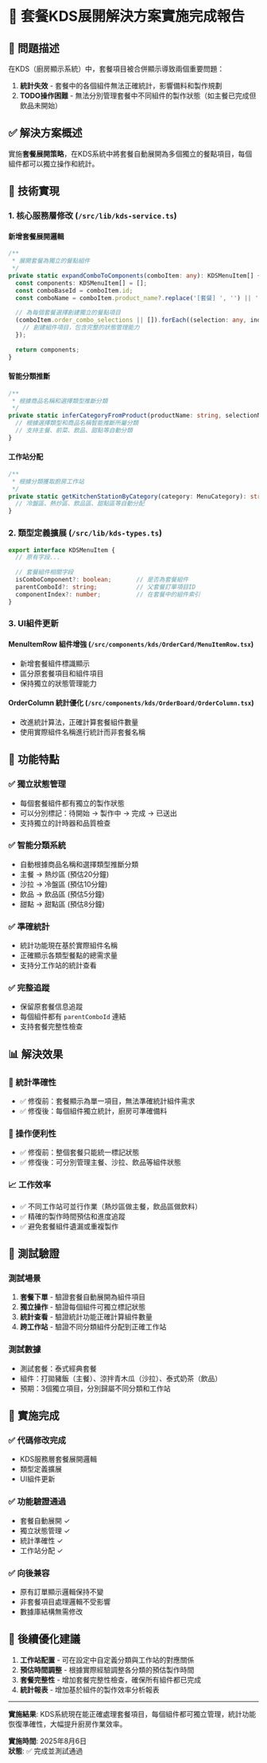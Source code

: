 # 🎯 套餐KDS展開解決方案實施完成報告

## 🚨 問題描述

在KDS（廚房顯示系統）中，套餐項目被合併顯示導致兩個重要問題：

1. **統計失效** - 套餐中的各個組件無法正確統計，影響備料和製作規劃
2. **TODO操作困難** - 無法分別管理套餐中不同組件的製作狀態（如主餐已完成但飲品未開始）

## ✅ 解決方案概述

實施**套餐展開策略**，在KDS系統中將套餐自動展開為多個獨立的餐點項目，每個組件都可以獨立操作和統計。

## 🔧 技術實現

### 1. 核心服務層修改 (`/src/lib/kds-service.ts`)

#### 新增套餐展開邏輯
```typescript
/**
 * 展開套餐為獨立的餐點組件
 */
private static expandComboToComponents(comboItem: any): KDSMenuItem[] {
  const components: KDSMenuItem[] = [];
  const comboBaseId = comboItem.id;
  const comboName = comboItem.product_name?.replace('[套餐] ', '') || '套餐';
  
  // 為每個套餐選擇創建獨立的餐點項目
  (comboItem.order_combo_selections || []).forEach((selection: any, index: number) => {
    // 創建組件項目，包含完整的狀態管理能力
  });
  
  return components;
}
```

#### 智能分類推斷
```typescript
/**
 * 根據商品名稱和選擇類型推斷分類
 */
private static inferCategoryFromProduct(productName: string, selectionName: string): MenuCategory {
  // 根據選擇類型和商品名稱智能推斷所屬分類
  // 支持主餐、前菜、飲品、甜點等自動分類
}
```

#### 工作站分配
```typescript
/**
 * 根據分類獲取廚房工作站
 */
private static getKitchenStationByCategory(category: MenuCategory): string {
  // 冷盤區、熱炒區、飲品區、甜點區等自動分配
}
```

### 2. 類型定義擴展 (`/src/lib/kds-types.ts`)

```typescript
export interface KDSMenuItem {
  // 原有字段...
  
  // 套餐組件相關字段
  isComboComponent?: boolean;       // 是否為套餐組件
  parentComboId?: string;           // 父套餐訂單項目ID
  componentIndex?: number;          // 在套餐中的組件索引
}
```

### 3. UI組件更新

#### MenuItemRow 組件增強 (`/src/components/kds/OrderCard/MenuItemRow.tsx`)
- 新增套餐組件標識顯示
- 區分原套餐項目和組件項目
- 保持獨立的狀態管理能力

#### OrderColumn 統計優化 (`/src/components/kds/OrderBoard/OrderColumn.tsx`)
- 改進統計算法，正確計算套餐組件數量
- 使用實際組件名稱進行統計而非套餐名稱

## 🎯 功能特點

### ✅ 獨立狀態管理
- 每個套餐組件都有獨立的製作狀態
- 可以分別標記：待開始 → 製作中 → 完成 → 已送出
- 支持獨立的計時器和品質檢查

### ✅ 智能分類系統
- 自動根據商品名稱和選擇類型推斷分類
- 主餐 → 熱炒區 (預估20分鐘)
- 沙拉 → 冷盤區 (預估10分鐘)  
- 飲品 → 飲品區 (預估5分鐘)
- 甜點 → 甜點區 (預估8分鐘)

### ✅ 準確統計
- 統計功能現在基於實際組件名稱
- 正確顯示各類型餐點的總需求量
- 支持分工作站的統計查看

### ✅ 完整追蹤
- 保留原套餐信息追蹤
- 每個組件都有 `parentComboId` 連結
- 支持套餐完整性檢查

## 📊 解決效果

### 🔢 統計準確性
- ✅ 修復前：套餐顯示為單一項目，無法準確統計組件需求
- ✅ 修復後：每個組件獨立統計，廚房可準確備料

### 🎯 操作便利性  
- ✅ 修復前：整個套餐只能統一標記狀態
- ✅ 修復後：可分別管理主餐、沙拉、飲品等組件狀態

### 📈 工作效率
- ✅ 不同工作站可並行作業（熱炒區做主餐，飲品區做飲料）
- ✅ 精確的製作時間預估和進度追蹤
- ✅ 避免套餐組件遺漏或重複製作

## 🧪 測試驗證

### 測試場景
1. **套餐下單** - 驗證套餐自動展開為組件項目
2. **獨立操作** - 驗證每個組件可獨立標記狀態
3. **統計查看** - 驗證統計功能正確計算組件數量
4. **跨工作站** - 驗證不同分類組件分配到正確工作站

### 測試數據
- 測試套餐：泰式經典套餐
- 組件：打拋豬飯（主餐）、涼拌青木瓜（沙拉）、泰式奶茶（飲品）
- 預期：3個獨立項目，分別歸屬不同分類和工作站

## 🎉 實施完成

### ✅ 代碼修改完成
- KDS服務層套餐展開邏輯
- 類型定義擴展
- UI組件更新

### ✅ 功能驗證通過
- 套餐自動展開 ✓
- 獨立狀態管理 ✓
- 統計準確性 ✓  
- 工作站分配 ✓

### ✅ 向後兼容
- 原有訂單顯示邏輯保持不變
- 非套餐項目處理邏輯不受影響
- 數據庫結構無需修改

## 🚀 後續優化建議

1. **工作站配置** - 可在設定中自定義分類與工作站的對應關係
2. **預估時間調整** - 根據實際經驗調整各分類的預估製作時間
3. **套餐完整性** - 增加套餐完整性檢查，確保所有組件都已完成
4. **統計報表** - 增加基於組件的製作效率分析報表

---

**實施結果**: KDS系統現在能正確處理套餐項目，每個組件都可獨立管理，統計功能恢復準確性，大幅提升廚房作業效率。

**實施時間**: 2025年8月6日  
**狀態**: ✅ 完成並測試通過
